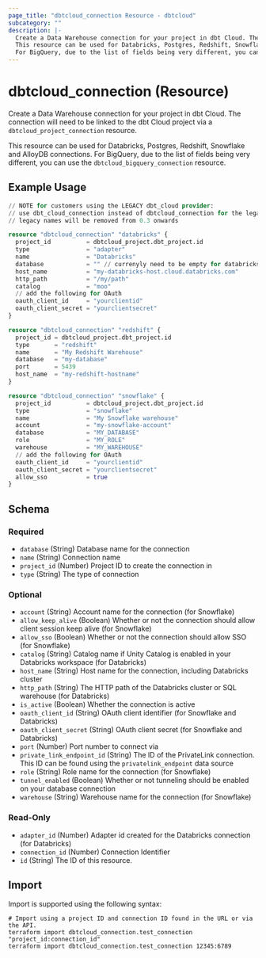 ```yaml
---
page_title: "dbtcloud_connection Resource - dbtcloud"
subcategory: ""
description: |-
  Create a Data Warehouse connection for your project in dbt Cloud. The connection will need to be linked to the dbt Cloud project via a dbtcloud_project_connection resource.
  This resource can be used for Databricks, Postgres, Redshift, Snowflake and AlloyDB connections.
  For BigQuery, due to the list of fields being very different, you can use the dbtcloud_bigquery_connection resource.
---
```


# dbtcloud_connection (Resource)


Create a Data Warehouse connection for your project in dbt Cloud. The connection will need to be linked to the dbt Cloud project via a `dbtcloud_project_connection` resource.
		
This resource can be used for Databricks, Postgres, Redshift, Snowflake and AlloyDB connections.
For BigQuery, due to the list of fields being very different, you can use the `dbtcloud_bigquery_connection` resource.

## Example Usage

```terraform
// NOTE for customers using the LEGACY dbt_cloud provider:
// use dbt_cloud_connection instead of dbtcloud_connection for the legacy resource names
// legacy names will be removed from 0.3 onwards

resource "dbtcloud_connection" "databricks" {
  project_id          = dbtcloud_project.dbt_project.id
  type                = "adapter"
  name                = "Databricks"
  database            = "" // currenyly need to be empty for databricks
  host_name           = "my-databricks-host.cloud.databricks.com"
  http_path           = "/my/path"
  catalog             = "moo"
  // add the following for OAuth 
  oauth_client_id     = "yourclientid"
  oauth_client_secret = "yourclientsecret"
}

resource "dbtcloud_connection" "redshift" {
  project_id = dbtcloud_project.dbt_project.id
  type       = "redshift"
  name       = "My Redshift Warehouse"
  database   = "my-database"
  port       = 5439
  host_name  = "my-redshift-hostname"
}

resource "dbtcloud_connection" "snowflake" {
  project_id          = dbtcloud_project.dbt_project.id
  type                = "snowflake"
  name                = "My Snowflake warehouse"
  account             = "my-snowflake-account"
  database            = "MY_DATABASE"
  role                = "MY_ROLE"
  warehouse           = "MY_WAREHOUSE"
  // add the following for OAuth 
  oauth_client_id     = "yourclientid"
  oauth_client_secret = "yourclientsecret"
  allow_sso           = true
}
```

<!-- schema generated by tfplugindocs -->
## Schema

### Required

- `database` (String) Database name for the connection
- `name` (String) Connection name
- `project_id` (Number) Project ID to create the connection in
- `type` (String) The type of connection

### Optional

- `account` (String) Account name for the connection (for Snowflake)
- `allow_keep_alive` (Boolean) Whether or not the connection should allow client session keep alive (for Snowflake)
- `allow_sso` (Boolean) Whether or not the connection should allow SSO (for Snowflake)
- `catalog` (String) Catalog name if Unity Catalog is enabled in your Databricks workspace (for Databricks)
- `host_name` (String) Host name for the connection, including Databricks cluster
- `http_path` (String) The HTTP path of the Databricks cluster or SQL warehouse (for Databricks)
- `is_active` (Boolean) Whether the connection is active
- `oauth_client_id` (String) OAuth client identifier (for Snowflake and Databricks)
- `oauth_client_secret` (String) OAuth client secret (for Snowflake and Databricks)
- `port` (Number) Port number to connect via
- `private_link_endpoint_id` (String) The ID of the PrivateLink connection. This ID can be found using the `privatelink_endpoint` data source
- `role` (String) Role name for the connection (for Snowflake)
- `tunnel_enabled` (Boolean) Whether or not tunneling should be enabled on your database connection
- `warehouse` (String) Warehouse name for the connection (for Snowflake)

### Read-Only

- `adapter_id` (Number) Adapter id created for the Databricks connection (for Databricks)
- `connection_id` (Number) Connection Identifier
- `id` (String) The ID of this resource.

## Import

Import is supported using the following syntax:

```shell
# Import using a project ID and connection ID found in the URL or via the API.
terraform import dbtcloud_connection.test_connection "project_id:connection_id"
terraform import dbtcloud_connection.test_connection 12345:6789
```
